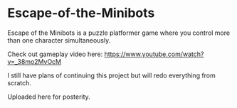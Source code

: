 # Escape-of-the-Minibots
Escape of the Minibots is a puzzle platformer game where you control more than one character simultaneously.

Check out gameplay video here: https://www.youtube.com/watch?v=_38mo2MvOcM

I still have plans of continuing this project but will redo everything from scratch.

Uploaded here for posterity.
